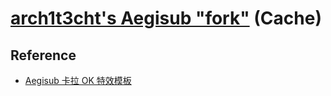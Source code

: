 # [arch1t3cht's Aegisub "fork"](https://github.com/arch1t3cht/Aegisub) (Cache)

## Reference

- [Aegisub 卡拉 OK 特效模板](https://note.tonycrane.cc/others/subs/aegisub/karaoke/)